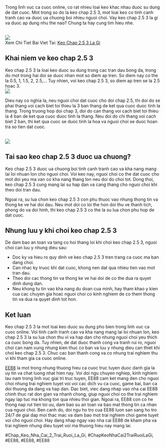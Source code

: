 <p>
		Trong linh vuc ca cuoc online, co rat nhieu loai keo khac nhau duoc su dung de dat cuoc. Mot trong so do la keo chap 2.5 3, mot loai keo co tinh canh tranh cao va duoc ua chuong boi nhieu nguoi choi. Vay keo chap 2.5 3 la gi va duoc ap dung nhu the nao? Chung ta hay cung tim hieu nhe.
	</p><br><img src="https://ee88vn.wiki/wp-content/uploads/2025/04/Cach-doc-keo-chap-25-3-chuan-nhat-cho-nguoi-moi.png"></br>
Xem Chi Tiet Bai Viet Tai: <a href="https://ee88vn.wiki/keo-chap-25-3-la-gi/">Keo Chap 2.5 3 La Gi</a><h2>Khai niem ve keo chap 2.5 3</h2><p>
		Keo chap 2.5 3 la loai keo duoc su dung trong cac tran dau bong da, trong do mot trong hai doi se duoc nhan mot so diem ap tren. So diem nay co the la 0.5, 1, 1.5, 2, 2.5,... Tuy nhien, voi keo chap 2.5 3, so diem ap tren se la 2.5 hoac 3.
	<br><img src="https://ee88vn.wiki/wp-content/uploads/2025/04/Keo-chap-25-3-la-gi.png"></br><p>
		Dieu nay co nghia la, neu nguoi choi dat cuoc cho doi chap 2.5, thi doi do se phai thang voi cach biet toi thieu la 3 ban thang de ket qua cuoc duoc tinh la thang. Trong truong hop doi chap 3, doi do can thang voi cach biet toi thieu la 4 ban de ket qua cuoc duoc tinh la thang. Neu doi do chi thang voi cach biet 2 ban, thi ket qua cuoc se duoc tinh la hoa va nguoi choi se duoc hoan tra so tien dat cuoc.
	</p><br><img src="https://ee88vn.wiki/wp-content/uploads/2025/04/Cach-doc-keo-chap-25-3-chuan-nhat-cho-nguoi-moi.png"></br><h2>Tai sao keo chap 2.5 3 duoc ua chuong?</h2><p>
		Keo chap 2.5 3 duoc ua chuong boi tinh canh tranh cao va kha nang mang lai loi nhuan lon cho nguoi choi. Voi keo nay, nguoi choi co the dat cuoc cho mot doi yeu ma van co kha nang thang lon neu doi do choi tot. Dong thoi, keo chap 2.5 3 cung mang lai su hap dan va cang thang cho nguoi choi khi theo doi tran dau.
	<p>
		Ngoai ra, su lua chon keo chap 2.5 3 con phu thuoc vao nhung thong tin va thong ke ve hai doi dau. Neu mot doi co loi the hon doi thu ve thanh tich, phong do va doi hinh, thi keo chap 2.5 3 co the la su lua chon phu hop de dat cuoc.
	</p><h2>Nhung luu y khi choi keo chap 2.5 3</h2><p>
		De dam bao an toan va tang co hoi thang loi khi choi keo chap 2.5 3, nguoi choi can luu y nhung dieu sau:
	<ul>
<li>Doc ky va hieu ro quy dinh ve keo chap 2.5 3 tren trang ca cuoc ma ban dang choi.</li>
<li>Can nhac ky truoc khi dat cuoc, khong nen dat qua nhieu tien vao mot tran dau.</li>
<li>Theo doi cac thong tin va thong ke ve hai doi de co the dua ra quyet dinh dung dan.</li>
<li>Neu khong tu tin vao kha nang du doan cua minh, hay tham khao y kien cua cac chuyen gia hoac nguoi choi co kinh nghiem de co them thong tin va dua ra quyet dinh tot hon.</li>
</ul><h2>Ket luan</h2><p>
		Keo chap 2.5 3 la mot loai keo duoc su dung pho bien trong linh vuc ca cuoc online. Voi tinh canh tranh cao va kha nang mang lai loi nhuan lon, keo chap 2.5 3 la su lua chon thu vi va hap dan cho nhung nguoi choi yeu thich ca cuoc bong da. Tuy nhien, de dat duoc thanh cong va tranh rui ro, nguoi choi can nam vung nhung kien thuc co ban va luu y nhung dieu can thiet khi choi keo chap 2.5 3. Chuc cac ban thanh cong va co nhung trai nghiem thu vi khi tham gia ca cuoc online.
	</p><p><a href="https://ee88vn.wiki/">EE88</a> la mot trong nhung thuong hieu ca cuoc truc tuyen duoc danh gia la uy tin va chat luong nhat hien nay. Voi doi ngu chuyen nghiep, kinh nghiem lau nam trong linh vuc giai tri truc tuyen, EE88 cam ket mang den cho nguoi choi nhung trai nghiem tuyet voi voi cac dich vu ca cuoc, game bai, ban ca doi thuong da dang va hap dan. Dac biet, viec dang nhap vao nha cai EE88 chinh thuc rat don gian va nhanh chong, giup nguoi choi co the trai nghiem ngay lap tuc ma khong ton qua nhieu thoi gian. Ngoai ra, EE88 con co he thong nap rut tien toi uu, dam bao su an toan va bao mat thong tin ca nhan cua nguoi choi. Ben canh do, doi ngu ho tro cua EE88 luon san sang ho tro 24/7 de giai dap moi thac mac va dam bao mot trai nghiem choi game tuyet voi cho nguoi choi. Hay dang nhap ngay vao nha cai EE88 de kham pha va trai nghiem nhung dieu tuyet voi ma thuong hieu nay mang lai.</p>
#Chap_Keo_Nha_Cai_2_Trai_Ruoi_La_Gi, #ChapKeoNhaCai2TraiRuoiLaGi, #EE88, #EE88, #EE88
